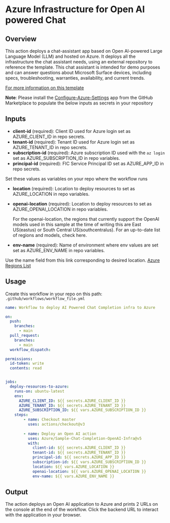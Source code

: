 # Azure Infrastructure for Open AI powered Chat

## Overview

This action deploys a chat-assistant app based on Open AI-powered Large Language Model (LLM) and hosted on Azure. It deploys all the infrastructure the chat assistant needs, using an external repository to reference the template. This chat assistant is intended for demo purposes and can answer questions about Microsoft Surface devices, including specs, troubleshooting, warranties, availability, and current trends.

[For more information on this template](https://github.com/Azure-Samples/openai/tree/main/End_to_end_Solutions/AOAISearchDemo)

**Note**: Please install the [Configure-Azure-Settings](https://github.com/apps/configure-azure-settings) app from the GitHub Marketplace to populate the below inputs as secrets in your repository

## Inputs

- **client-id** (required): Client ID used for Azure login set as AZURE_CLIENT_ID in repo secrets.
- **tenant-id** (required): Tenant ID used for Azure login set as AZURE_TENANT_ID in repo secrets.
- **subscription-id** (required): Azure subscription ID used with the `az login` set as AZURE_SUBSCRIPTION_ID in repo variables.
- **principal-id** (required): FIC Service Principal ID set as AZURE_APP_ID in repo secrets.

Set these values as variables on your repo where the workflow runs

- **location** (required): Location to deploy resources to set as AZURE_LOCATION in repo variables.
- **openai-location** (required): Location to deploy resources to set as AZURE_OPENAI_LOCATION in repo variables.

    For the openai-location, the regions that currently support the OpenAI models used in this sample at the time of writing this are East US(eastus) or South Central US(southcentralus). For an up-to-date list of regions and models, check here.
- **env-name** (required): Name of environment where env values are set set as AZURE_ENV_NAME in repo variables.

Use the name field from this link corresponding to desired location. [Azure Regions List](https://gist.github.com/ausfestivus/04e55c7d80229069bf3bc75870630ec8)

## Usage

Create this workflow in your repo on this path: `.github/workflows/workflow_file.yml`

```yaml
name: Workflow to deploy AI Powered Chat Completion infra to Azure

on:
  push:
    branches:
      - main
  pull_request:
    branches:
      - main
  workflow_dispatch:

permissions:
  id-token: write
  contents: read


jobs:
  deploy-resources-to-azure:
    runs-on: ubuntu-latest
    env:
      AZURE_CLIENT_ID: ${{ secrets.AZURE_CLIENT_ID }}
      AZURE_TENANT_ID: ${{ secrets.AZURE_TENANT_ID }}
      AZURE_SUBSCRIPTION_ID: ${{ vars.AZURE_SUBSCRIPTION_ID }}
    steps:
        - name: Checkout master
          uses: actions/checkout@v3
          
        - name: Deploy an Open AI action
          uses: Azure/Sample-Chat-Completion-OpenAI-Infra@v5
          with:
            client-id: ${{ secrets.AZURE_CLIENT_ID }}
            tenant-id: ${{ secrets.AZURE_TENANT_ID }}
            principal-id: ${{ secrets.AZURE_APP_ID }}
            subscription-id: ${{ vars.AZURE_SUBSCRIPTION_ID }}
            location: ${{ vars.AZURE_LOCATION }}
            openai-location: ${{ vars.AZURE_OPENAI_LOCATION }}
            env-name: ${{ vars.AZURE_ENV_NAME }}

```

## Output

The action deploys an Open AI application to Azure and prints 2 URLs on the console at the end of the workflow. Click the backend URL to interact with the application in your browser.
